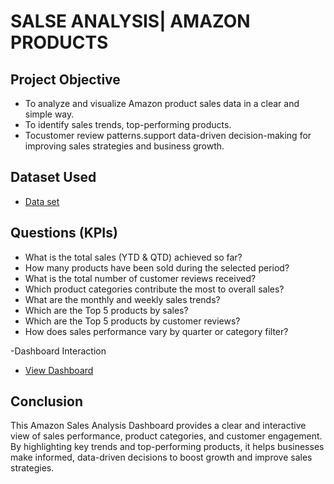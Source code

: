# SALSE ANALYSIS| AMAZON PRODUCTS
## Project Objective
- To analyze and visualize Amazon product sales data in a clear and simple way.
- To identify sales trends, top-performing products.
- Tocustomer review patterns.support data-driven decision-making for improving sales strategies and business growth.

## Dataset Used
- <a href="https://github.com/Panubarade/Data-Analysis-Dashboard/blob/main/Amazon_Combined_Data.xlsx">Data set</a>

## Questions (KPIs)

- What is the total sales (YTD & QTD) achieved so far?
- How many products have been sold during the selected period?
- What is the total number of customer reviews received?
- Which product categories contribute the most to overall sales?
- What are the monthly and weekly sales trends?
- Which are the Top 5 products by sales?
- Which are the Top 5 products by customer reviews?
- How does sales performance vary by quarter or category filter?


-Dashboard Interaction 
- <a href="https://github.com/Panubarade/Data-Analysis-Dashboard/blob/main/sales%20analysis%20p1.jpg">View Dashboard</a>

## Conclusion
This Amazon Sales Analysis Dashboard provides a clear and interactive view of sales performance, product categories, and customer engagement. By highlighting key trends and top-performing products, it helps businesses make informed, data-driven decisions to boost growth and improve sales strategies.
